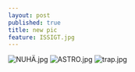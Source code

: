 ```yaml
---
layout: post
published: true
title: new pic
feature: ISSIGT.jpg
---
```

![NUHÄ.jpg]({{site.baseurl}}/assets/images/posts/NUHÄ.jpg)
![ASTRO.jpg]({{site.baseurl}}/assets/images/posts/ASTRO.jpg)
![trap.jpg]({{site.baseurl}}/assets/images/posts/trap.jpg)
